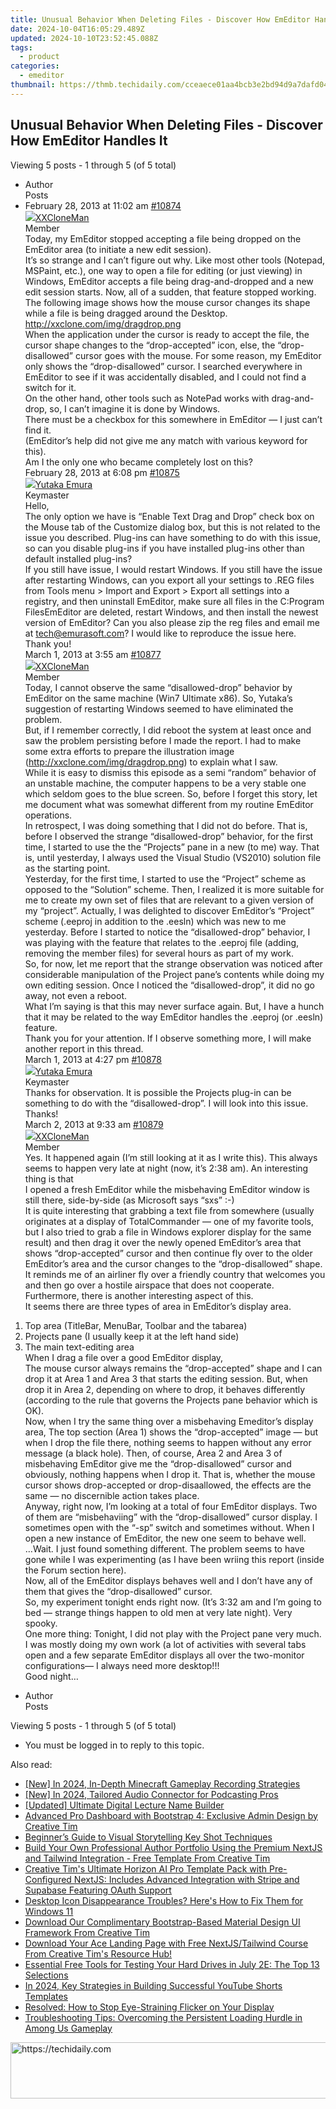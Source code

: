```yaml
---
title: Unusual Behavior When Deleting Files - Discover How EmEditor Handles It
date: 2024-10-04T16:05:29.489Z
updated: 2024-10-10T23:52:45.088Z
tags:
  - product
categories:
  - emeditor
thumbnail: https://thmb.techidaily.com/cceaece01aa4bcb3e2bd94d9a7dafd046bccc2616fb9998b912dd3cd3c939c21.jpg
---
```


## Unusual Behavior When Deleting Files - Discover How EmEditor Handles It

Viewing 5 posts - 1 through 5 (of 5 total)

* Author  
Posts
* February 28, 2013 at 11:02 am [#10874](https://tools.techidaily.com/emeditor/products/)  
[![](https://secure.gravatar.com/avatar/5e2551a06c05e17c7abab191ebd0d3f3?s=80&d=identicon&r=g)XXCloneMan](https://www.emeditor.com/forums/users/XXCloneMan/ "View XXCloneMan's profile")  
Member  
Today, my EmEditor stopped accepting a file being dropped on the EmEditor area (to initiate a new edit session).  
 It’s so strange and I can’t figure out why. Like most other tools (Notepad, MSPaint, etc.), one way to open a file for editing (or just viewing) in Windows, EmEditor accepts a file being drag-and-dropped and a new edit session starts. Now, all of a sudden, that feature stopped working.  
 The following image shows how the mouse cursor changes its shape while a file is being dragged around the Desktop.  
<http://xxclone.com/img/dragdrop.png>  
 When the application under the cursor is ready to accept the file, the cursor shape changes to the “drop-accepted” icon, else, the “drop-disallowed” cursor goes with the mouse. For some reason, my EmEditor only shows the “drop-disallowed” cursor. I searched everywhere in EmEditor to see if it was accidentally disabled, and I could not find a switch for it.  
 On the other hand, other tools such as NotePad works with drag-and-drop, so, I can’t imagine it is done by Windows.  
 There must be a checkbox for this somewhere in EmEditor — I just can’t find it.  
 (EmEditor’s help did not give me any match with various keyword for this).  
 Am I the only one who became completely lost on this?  
February 28, 2013 at 6:08 pm [#10875](https://tools.techidaily.com/emeditor/products/)  
[![](https://secure.gravatar.com/avatar/a0a6377144ed3636f985d87303f65ed2?s=80&d=identicon&r=g)Yutaka Emura](https://www.emeditor.com/forums/users/yemura/ "View Yutaka Emura's profile")  
Keymaster  
Hello,  
 The only option we have is “Enable Text Drag and Drop” check box on the Mouse tab of the Customize dialog box, but this is not related to the issue you described. Plug-ins can have something to do with this issue, so can you disable plug-ins if you have installed plug-ins other than default installed plug-ins?  
 If you still have issue, I would restart Windows. If you still have the issue after restarting Windows, can you export all your settings to .REG files from Tools menu > Import and Export > Export all settings into a registry, and then uninstall EmEditor, make sure all files in the C:Program FilesEmEditor are deleted, restart Windows, and then install the newest version of EmEditor? Can you also please zip the reg files and email me at [tech@emurasoft.com](https://tools.techidaily.com/emeditor/products/)? I would like to reproduce the issue here.  
 Thank you!  
March 1, 2013 at 3:55 am [#10877](https://tools.techidaily.com/emeditor/products/)  
[![](https://secure.gravatar.com/avatar/5e2551a06c05e17c7abab191ebd0d3f3?s=80&d=identicon&r=g)XXCloneMan](https://www.emeditor.com/forums/users/XXCloneMan/ "View XXCloneMan's profile")  
Member  
Today, I cannot observe the same “disallowed-drop” behavior by EmEditor on the same machine (Win7 Ultimate x86). So, Yutaka’s suggestion of restarting Windows seemed to have eliminated the problem.  
 But, if I remember correctly, I did reboot the system at least once and saw the problem persisting before I made the report. I had to make some extra efforts to prepare the illustration image (<http://xxclone.com/img/dragdrop.png>) to explain what I saw.  
 While it is easy to dismiss this episode as a semi “random” behavior of an unstable machine, the computer happens to be a very stable one which seldom goes to the blue screen. So, before I forget this story, let me document what was somewhat different from my routine EmEditor operations.  
 In retrospect, I was doing something that I did not do before. That is, before I observed the strange “disallowed-drop” behavior, for the first time, I started to use the the “Projects” pane in a new (to me) way. That is, until yesterday, I always used the Visual Studio (VS2010) solution file as the starting point.  
 Yesterday, for the first time, I started to use the “Project” scheme as opposed to the “Solution” scheme. Then, I realized it is more suitable for me to create my own set of files that are relevant to a given version of my “project”. Actually, I was delighted to discover EmEditor’s “Project” scheme (.eeproj in addition to the .eesln) which was new to me yesterday. Before I started to notice the “disallowed-drop” behavior, I was playing with the feature that relates to the .eeproj file (adding, removing the member files) for several hours as part of my work.  
 So, for now, let me report that the strange observation was noticed after considerable manipulation of the Project pane’s contents while doing my own editing session. Once I noticed the “disallowed-drop”, it did no go away, not even a reboot.  
 What I’m saying is that this may never surface again. But, I have a hunch that it may be related to the way EmEditor handles the .eeproj (or .eesln) feature.  
 Thank you for your attention. If I observe something more, I will make another report in this thread.  
March 1, 2013 at 4:27 pm [#10878](https://tools.techidaily.com/emeditor/products/)  
[![](https://secure.gravatar.com/avatar/a0a6377144ed3636f985d87303f65ed2?s=80&d=identicon&r=g)Yutaka Emura](https://www.emeditor.com/forums/users/yemura/ "View Yutaka Emura's profile")  
Keymaster  
Thanks for observation. It is possible the Projects plug-in can be something to do with the “disallowed-drop”. I will look into this issue.  
 Thanks!  
March 2, 2013 at 9:33 am [#10879](https://tools.techidaily.com/emeditor/products/)  
[![](https://secure.gravatar.com/avatar/5e2551a06c05e17c7abab191ebd0d3f3?s=80&d=identicon&r=g)XXCloneMan](https://www.emeditor.com/forums/users/XXCloneMan/ "View XXCloneMan's profile")  
Member  
Yes. It happened again (I’m still looking at it as I write this). This always seems to happen very late at night (now, it’s 2:38 am). An interesting thing is that  
 I opened a fresh EmEditor while the misbehaving EmEditor window is still there, side-by-side (as Microsoft says “sxs” :-)  
 It is quite interesting that grabbing a text file from somewhere (usually originates at a display of TotalCommander — one of my favorite tools, but I also tried to grab a file in Windows explorer display for the same result) and then drag it over the newly opened EmEditor’s area that shows “drop-accepted” cursor and then continue fly over to the older EmEditor’s area and the cursor changes to the “drop-disallowed” shape. It reminds me of an airliner fly over a friendly country that welcomes you and then go over a hostile airspace that does not cooperate.  
 Furthermore, there is another interesting aspect of this.  
 It seems there are three types of area in EmEditor’s display area.  
 1) Top area (TitleBar, MenuBar, Toolbar and the tabarea)  
 2) Projects pane (I usually keep it at the left hand side)  
 3) The main text-editing area  
 When I drag a file over a good EmEditor display,  
 The mouse cursor always remains the “drop-accepted” shape and I can drop it at Area 1 and Area 3 that starts the editing session. But, when drop it in Area 2, depending on where to drop, it behaves differently (according to the rule that governs the Projects pane behavior which is OK).  
 Now, when I try the same thing over a misbehaving Emeditor’s display area, The top section (Area 1) shows the “drop-accepted” image — but when I drop the file there, nothing seems to happen without any error message (a black hole). Then, of course, Area 2 and Area 3 of misbehaving EmEditor give me the “drop-disallowed” cursor and obviously, nothing happens when I drop it. That is, whether the mouse cursor shows drop-accepted or drop-disaallowed, the effects are the same — no discernible action takes place.  
 Anyway, right now, I’m looking at a total of four EmEditor displays. Two of them are “misbehaviing” with the “drop-disallowed” cursor display. I sometimes open with the “-sp” switch and sometimes without. When I open a new instance of EmEditor, the new one seem to behave well.  
 …Wait. I just found something different. The problem seems to have gone while I was experimenting (as I have been wriing this report (inside the Forum section here).  
 Now, all of the EmEditor displays behaves well and I don’t have any of them that gives the “drop-disallowed” cursor.  
 So, my experiment tonight ends right now. (It’s 3:32 am and I’m going to bed — strange things happen to old men at very late night). Very spooky.  
 One more thing: Tonight, I did not play with the Project pane very much. I was mostly doing my own work (a lot of activities with several tabs open and a few separate EmEditor displays all over the two-monitor configurations— I always need more desktop!!!  
 Good night…
* Author  
Posts

Viewing 5 posts - 1 through 5 (of 5 total)

* You must be logged in to reply to this topic.

<ins class="adsbygoogle"
     style="display:block"
     data-ad-format="autorelaxed"
     data-ad-client="ca-pub-7571918770474297"
     data-ad-slot="1223367746"></ins>

<ins class="adsbygoogle"
     style="display:block"
     data-ad-client="ca-pub-7571918770474297"
     data-ad-slot="8358498916"
     data-ad-format="auto"
     data-full-width-responsive="true"></ins>

<span class="atpl-alsoreadstyle">Also read:</span>
<div><ul>
<li><a href="https://digital-screen-recording.techidaily.com/new-in-2024-in-depth-minecraft-gameplay-recording-strategies/"><u>[New] In 2024, In-Depth Minecraft Gameplay Recording Strategies</u></a></li>
<li><a href="https://fox-helps.techidaily.com/new-in-2024-tailored-audio-connector-for-podcasting-pros/"><u>[New] In 2024, Tailored Audio Connector for Podcasting Pros</u></a></li>
<li><a href="https://some-guidance.techidaily.com/updated-ultimate-digital-lecture-name-builder/"><u>[Updated] Ultimate Digital Lecture Name Builder</u></a></li>
<li><a href="https://win-guides.techidaily.com/advanced-pro-dashboard-with-bootstrap-4-exclusive-admin-design-by-creative-tim/"><u>Advanced Pro Dashboard with Bootstrap 4: Exclusive Admin Design by Creative Tim</u></a></li>
<li><a href="https://extra-hints.techidaily.com/beginners-guide-to-visual-storytelling-key-shot-techniques/"><u>Beginner’s Guide to Visual Storytelling Key Shot Techniques</u></a></li>
<li><a href="https://win-guides.techidaily.com/build-your-own-professional-author-portfolio-using-the-premium-nextjs-and-tailwind-integration-free-template-from-creative-tim/"><u>Build Your Own Professional Author Portfolio Using the Premium NextJS and Tailwind Integration - Free Template From Creative Tim</u></a></li>
<li><a href="https://win-guides.techidaily.com/creative-tims-ultimate-horizon-ai-pro-template-pack-with-pre-configured-nextjs-includes-advanced-integration-with-stripe-and-supabase-featuring-oauth-suppor10/"><u>Creative Tim's Ultimate Horizon AI Pro Template Pack with Pre-Configured NextJS: Includes Advanced Integration with Stripe and Supabase Featuring OAuth Support</u></a></li>
<li><a href="https://technical-tips.techidaily.com/desktop-icon-disappearance-troubles-heres-how-to-fix-them-for-windows-11/"><u>Desktop Icon Disappearance Troubles? Here's How to Fix Them for Windows 11</u></a></li>
<li><a href="https://win-guides.techidaily.com/download-our-complimentary-bootstrap-based-material-design-ui-framework-from-creative-tim/"><u>Download Our Complimentary Bootstrap-Based Material Design UI Framework From Creative Tim</u></a></li>
<li><a href="https://win-guides.techidaily.com/download-your-ace-landing-page-with-free-nextjstailwind-course-from-creative-tims-resource-hub/"><u>Download Your Ace Landing Page with Free NextJS/Tailwind Course From Creative Tim's Resource Hub!</u></a></li>
<li><a href="https://technical-tips.techidaily.com/essential-free-tools-for-testing-your-hard-drives-in-july-2e-the-top-13-selections/"><u>Essential Free Tools for Testing Your Hard Drives in July 2E: The Top 13 Selections</u></a></li>
<li><a href="https://youtube-help.techidaily.com/in-2024-key-strategies-in-building-successful-youtube-shorts-templates/"><u>In 2024, Key Strategies in Building Successful YouTube Shorts Templates</u></a></li>
<li><a href="https://program-issues.techidaily.com/resolved-how-to-stop-eye-straining-flicker-on-your-display/"><u>Resolved: How to Stop Eye-Straining Flicker on Your Display</u></a></li>
<li><a href="https://program-issues.techidaily.com/troubleshooting-tips-overcoming-the-persistent-loading-hurdle-in-among-us-gameplay/"><u>Troubleshooting Tips: Overcoming the Persistent Loading Hurdle in Among Us Gameplay</u></a></li>
</ul></div>

<!-- affiliate ads begin -->
<a href="https://appsumo.8odi.net/c/5597632/2130885/7443" target="_top" id="2130885">
  <img src="//a.impactradius-go.com/display-ad/7443-2130885" border="0" alt="https://techidaily.com" width="600" height="90"/>
</a>
<img height="0" width="0" src="https://appsumo.8odi.net/i/5597632/2130885/7443" style="position:absolute;visibility:hidden;" border="0" />
<!-- affiliate ads end -->


